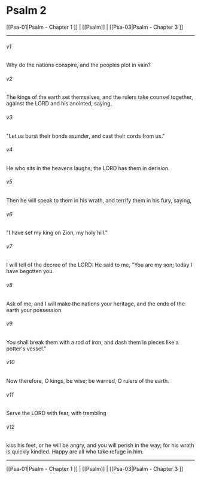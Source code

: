 # Psalm 2

[[Psa-01|Psalm - Chapter 1 ]] | [[Psalm]] | [[Psa-03|Psalm - Chapter 3 ]]
***

###### v1
Why do the nations conspire, and the peoples plot in vain?
###### v2
The kings of the earth set themselves, and the rulers take counsel together, against the LORD and his anointed, saying,
###### v3
"Let us burst their bonds asunder, and cast their cords from us."
###### v4
He who sits in the heavens laughs; the LORD has them in derision.
###### v5
Then he will speak to them in his wrath, and terrify them in his fury, saying,
###### v6
"I have set my king on Zion, my holy hill."
###### v7
I will tell of the decree of the LORD: He said to me, "You are my son; today I have begotten you.
###### v8
Ask of me, and I will make the nations your heritage, and the ends of the earth your possession.
###### v9
You shall break them with a rod of iron, and dash them in pieces like a potter's vessel."
###### v10
Now therefore, O kings, be wise; be warned, O rulers of the earth.
###### v11
Serve the LORD with fear, with trembling
###### v12
kiss his feet, or he will be angry, and you will perish in the way; for his wrath is quickly kindled. Happy are all who take refuge in him.

***

[[Psa-01|Psalm - Chapter 1 ]] | [[Psalm]] | [[Psa-03|Psalm - Chapter 3 ]]
